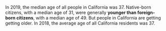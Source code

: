 
In 2019, the median age of all people in California was 37. Native-born citizens, with a median age of 31, were generally **younger than foreign-born citizens**, with a median age of 49. But people in California are getting getting older. In 2018, the average age of all California residents was 37.


